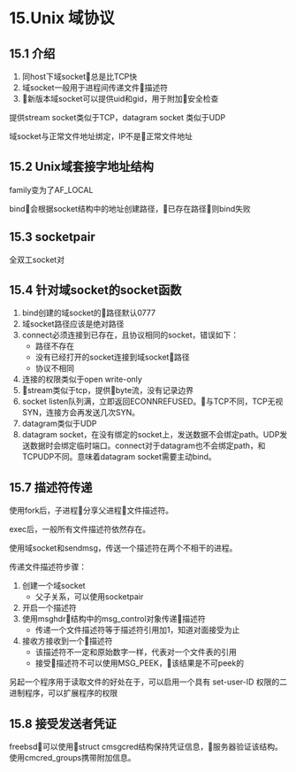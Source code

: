 # 15.Unix 域协议

## 15.1 介绍

1. 同host下域socket总是比TCP快
2. 域socket一般用于进程间传递文件描述符
3. 新版本域socket可以提供uid和gid，用于附加安全检查

提供stream socket类似于TCP，datagram socket 类似于UDP

域socket与正常文件地址绑定，IP不是正常文件地址

## 15.2 Unix域套接字地址结构

family变为了AF_LOCAL

bind会根据socket结构中的地址创建路径，已存在路径则bind失败

## 15.3 socketpair

全双工socket对

## 15.4 针对域socket的socket函数

1. bind创建的域socket的路径默认0777
2. 域socket路径应该是绝对路径
3. connect必须连接到已存在，且协议相同的socket，错误如下：
    - 路径不存在
    - 没有已经打开的socket连接到域socket路径
    - 协议不相同
4. 连接的权限类似于open write-only
5. stream类似于tcp，提供byte流，没有记录边界
6. socket listen队列满，立即返回ECONNREFUSED。与TCP不同，TCP无视SYN，连接方会再发送几次SYN。
7. datagram类似于UDP
8. datagram socket，在没有绑定的socket上，发送数据不会绑定path。UDP发送数据时会绑定临时端口。connect对于datagram也不会绑定path，和TCPUDP不同。意味着datagram socket需要主动bind。

## 15.7 描述符传递

使用fork后，子进程分享父进程文件描述符。

exec后，一般所有文件描述符依然存在。

使用域socket和sendmsg，传送一个描述符在两个不相干的进程。

传递文件描述符步骤：

1. 创建一个域socket
    - 父子关系，可以使用socketpair
2. 开启一个描述符
3. 使用msghdr结构中的msg_control对象传递描述符
    - 传递一个文件描述符等于描述符引用加1，知道对面接受为止
4. 接收方接收到一个描述符
    - 该描述符不一定和原始数字一样，代表对一个文件表的引用
    - 接受描述符不可以使用MSG_PEEK，该结果是不可peek的

另起一个程序用于读取文件的好处在于，可以启用一个具有 set-user-ID 权限的二进制程序，可以扩展程序的权限

## 15.8 接受发送者凭证

freebsd可以使用struct cmsgcred结构保持凭证信息，服务器验证该结构。使用cmcred_groups携带附加信息。

